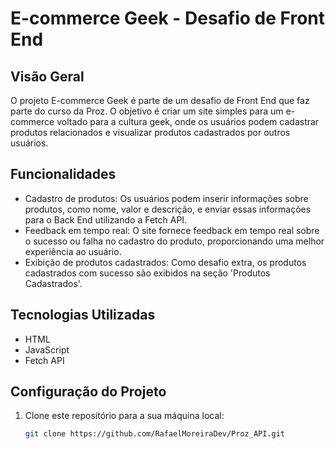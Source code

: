 # E-commerce Geek - Desafio de Front End

## Visão Geral

O projeto E-commerce Geek é parte de um desafio de Front End que faz parte do curso da Proz. O objetivo é criar um site simples para um e-commerce voltado para a cultura geek, onde os usuários podem cadastrar produtos relacionados e visualizar produtos cadastrados por outros usuários.

## Funcionalidades

- Cadastro de produtos: Os usuários podem inserir informações sobre produtos, como nome, valor e descrição, e enviar essas informações para o Back End utilizando a Fetch API.
- Feedback em tempo real: O site fornece feedback em tempo real sobre o sucesso ou falha no cadastro do produto, proporcionando uma melhor experiência ao usuário.
- Exibição de produtos cadastrados: Como desafio extra, os produtos cadastrados com sucesso são exibidos na seção 'Produtos Cadastrados'.

## Tecnologias Utilizadas

- HTML
- JavaScript
- Fetch API

## Configuração do Projeto

1. Clone este repositório para a sua máquina local:

   ```bash
   git clone https://github.com/RafaelMoreiraDev/Proz_API.git
   ```
